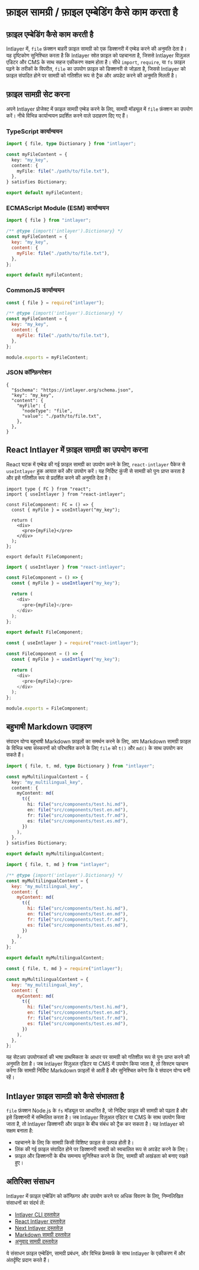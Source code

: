 # फ़ाइल सामग्री / फ़ाइल एम्बेडिंग कैसे काम करता है

## फ़ाइल एम्बेडिंग कैसे काम करती है

Intlayer में, `file` फ़ंक्शन बाहरी फ़ाइल सामग्री को एक डिक्शनरी में एम्बेड करने की अनुमति देता है। यह दृष्टिकोण सुनिश्चित करता है कि Intlayer स्रोत फ़ाइल को पहचानता है, जिससे Intlayer विज़ुअल एडिटर और CMS के साथ सहज एकीकरण सक्षम होता है। सीधे `import`, `require`, या `fs` फ़ाइल पढ़ने के तरीकों के विपरीत, `file` का उपयोग फ़ाइल को डिक्शनरी से जोड़ता है, जिससे Intlayer को फ़ाइल संपादित होने पर सामग्री को गतिशील रूप से ट्रैक और अपडेट करने की अनुमति मिलती है।

## फ़ाइल सामग्री सेट करना

अपने Intlayer प्रोजेक्ट में फ़ाइल सामग्री एम्बेड करने के लिए, सामग्री मॉड्यूल में `file` फ़ंक्शन का उपयोग करें। नीचे विभिन्न कार्यान्वयन प्रदर्शित करने वाले उदाहरण दिए गए हैं।

### TypeScript कार्यान्वयन

```typescript fileName="**/*.content.ts" contentDeclarationFormat="typescript"
import { file, type Dictionary } from "intlayer";

const myFileContent = {
  key: "my_key",
  content: {
    myFile: file("./path/to/file.txt"),
  },
} satisfies Dictionary;

export default myFileContent;
```

### ECMAScript Module (ESM) कार्यान्वयन

```javascript fileName="**/*.content.mjs" contentDeclarationFormat="esm"
import { file } from "intlayer";

/** @type {import('intlayer').Dictionary} */
const myFileContent = {
  key: "my_key",
  content: {
    myFile: file("./path/to/file.txt"),
  },
};

export default myFileContent;
```

### CommonJS कार्यान्वयन

```javascript fileName="**/*.content.cjs" contentDeclarationFormat="commonjs"
const { file } = require("intlayer");

/** @type {import('intlayer').Dictionary} */
const myFileContent = {
  key: "my_key",
  content: {
    myFile: file("./path/to/file.txt"),
  },
};

module.exports = myFileContent;
```

### JSON कॉन्फ़िगरेशन

```json5 fileName="**/*.content.json" contentDeclarationFormat="json"
{
  "$schema": "https://intlayer.org/schema.json",
  "key": "my_key",
  "content": {
    "myFile": {
      "nodeType": "file",
      "value": "./path/to/file.txt",
    },
  },
}
```

## React Intlayer में फ़ाइल सामग्री का उपयोग करना

React घटक में एम्बेड की गई फ़ाइल सामग्री का उपयोग करने के लिए, `react-intlayer` पैकेज से `useIntlayer` हुक आयात करें और उपयोग करें। यह निर्दिष्ट कुंजी से सामग्री को पुनः प्राप्त करता है और इसे गतिशील रूप से प्रदर्शित करने की अनुमति देता है।

```tsx fileName="**/*.tsx" codeFormat="typescript"
import type { FC } from "react";
import { useIntlayer } from "react-intlayer";

const FileComponent: FC = () => {
  const { myFile } = useIntlayer("my_key");

  return (
    <div>
      <pre>{myFile}</pre>
    </div>
  );
};

export default FileComponent;
```

```javascript fileName="**/*.mjx" codeFormat="esm"
import { useIntlayer } from "react-intlayer";

const FileComponent = () => {
  const { myFile } = useIntlayer("my_key");

  return (
    <div>
      <pre>{myFile}</pre>
    </div>
  );
};

export default FileComponent;
```

```javascript fileName="**/*.cjs" codeFormat="commonjs"
const { useIntlayer } = require("react-intlayer");

const FileComponent = () => {
  const { myFile } = useIntlayer("my_key");

  return (
    <div>
      <pre>{myFile}</pre>
    </div>
  );
};

module.exports = FileComponent;
```

## बहुभाषी Markdown उदाहरण

संपादन योग्य बहुभाषी Markdown फ़ाइलों का समर्थन करने के लिए, आप Markdown सामग्री फ़ाइल के विभिन्न भाषा संस्करणों को परिभाषित करने के लिए `file` को `t()` और `md()` के साथ उपयोग कर सकते हैं।

```typescript fileName="**/*.content.ts" contentDeclarationFormat="typescript"
import { file, t, md, type Dictionary } from "intlayer";

const myMultilingualContent = {
  key: "my_multilingual_key",
  content: {
    myContent: md(
      t({
        hi: file("src/components/test.hi.md"),
        en: file("src/components/test.en.md"),
        fr: file("src/components/test.fr.md"),
        es: file("src/components/test.es.md"),
      })
    ),
  },
} satisfies Dictionary;

export default myMultilingualContent;
```

```javascript fileName="**/*.content.mjs" contentDeclarationFormat="esm"
import { file, t, md } from "intlayer";

/** @type {import('intlayer').Dictionary} */
const myMultilingualContent = {
  key: "my_multilingual_key",
  content: {
    myContent: md(
      t({
        hi: file("src/components/test.hi.md"),
        en: file("src/components/test.en.md"),
        fr: file("src/components/test.fr.md"),
        es: file("src/components/test.es.md"),
      })
    ),
  },
};

export default myMultilingualContent;
```

```javascript fileName="**/*.content.cjs" contentDeclarationFormat="commonjs"
const { file, t, md } = require("intlayer");

const myMultilingualContent = {
  key: "my_multilingual_key",
  content: {
    myContent: md(
      t({
        hi: file("src/components/test.hi.md"),
        en: file("src/components/test.en.md"),
        fr: file("src/components/test.fr.md"),
        es: file("src/components/test.es.md"),
      })
    ),
  },
};
```

यह सेटअप उपयोगकर्ता की भाषा प्राथमिकता के आधार पर सामग्री को गतिशील रूप से पुनः प्राप्त करने की अनुमति देता है। जब Intlayer विज़ुअल एडिटर या CMS में उपयोग किया जाता है, तो सिस्टम पहचान करेगा कि सामग्री निर्दिष्ट Markdown फ़ाइलों से आती है और सुनिश्चित करेगा कि वे संपादन योग्य बनी रहें।

## Intlayer फ़ाइल सामग्री को कैसे संभालता है

`file` फ़ंक्शन Node.js के `fs` मॉड्यूल पर आधारित है, जो निर्दिष्ट फ़ाइल की सामग्री को पढ़ता है और इसे डिक्शनरी में सम्मिलित करता है। जब Intlayer विज़ुअल एडिटर या CMS के साथ उपयोग किया जाता है, तो Intlayer डिक्शनरी और फ़ाइल के बीच संबंध को ट्रैक कर सकता है। यह Intlayer को सक्षम बनाता है:

- पहचानने के लिए कि सामग्री किसी विशिष्ट फ़ाइल से उत्पन्न होती है।
- लिंक की गई फ़ाइल संपादित होने पर डिक्शनरी सामग्री को स्वचालित रूप से अपडेट करने के लिए।
- फ़ाइल और डिक्शनरी के बीच समन्वय सुनिश्चित करने के लिए, सामग्री की अखंडता को बनाए रखते हुए।

## अतिरिक्त संसाधन

Intlayer में फ़ाइल एम्बेडिंग को कॉन्फ़िगर और उपयोग करने पर अधिक विवरण के लिए, निम्नलिखित संसाधनों का संदर्भ लें:

- [Intlayer CLI दस्तावेज़](https://github.com/aymericzip/intlayer/blob/main/docs/hi/intlayer_cli.md)
- [React Intlayer दस्तावेज़](https://github.com/aymericzip/intlayer/blob/main/docs/hi/intlayer_with_create_react_app.md)
- [Next Intlayer दस्तावेज़](https://github.com/aymericzip/intlayer/blob/main/docs/hi/intlayer_with_nextjs_15.md)
- [Markdown सामग्री दस्तावेज़](https://github.com/aymericzip/intlayer/blob/main/docs/hi/dictionary/markdown.md)
- [अनुवाद सामग्री दस्तावेज़](https://github.com/aymericzip/intlayer/blob/main/docs/hi/dictionary/translation.md)

ये संसाधन फ़ाइल एम्बेडिंग, सामग्री प्रबंधन, और विभिन्न फ्रेमवर्क के साथ Intlayer के एकीकरण में और अंतर्दृष्टि प्रदान करते हैं।

